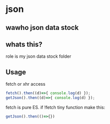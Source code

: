 # json
wawho json data stock
--------
## whats this?
role is my json data stock folder

## Usage
fetch or xhr access
```js
fetch().then((d)=>{ console.log(d) });
getJson().then((d)=>{ console.log(d) });
```
fetch is pure ES.
if !fetch
tiny function make this:
```js
getJson().then(()=>{})
```
